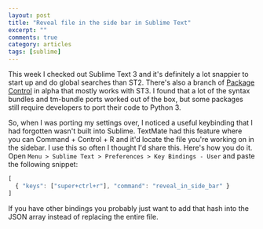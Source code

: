 ```yaml
---
layout: post
title: "Reveal file in the side bar in Sublime Text"
excerpt: ""
comments: true
category: articles
tags: [sublime]
---
```


This week I checked out Sublime Text 3 and it's definitely a lot snappier to start up and do global searches than ST2. There's also a branch of [Package Control](http://wbond.net/sublime_packages/package_control/installation#ST3) in alpha that mostly works with ST3. I found that a lot of the syntax bundles and tm-bundle ports worked out of the box, but some packages still require developers to port their code to Python 3.

So, when I was porting my settings over, I noticed a useful keybinding that I had forgotten wasn't built into Sublime. TextMate had this feature where you can Command + Control + R and it'd locate the file you're working on in the sidebar. I use this so often I thought I'd share this. Here's how you do it. Open `Menu > Sublime Text > Preferences > Key Bindings - User` and paste the following snippet:

```javascript
[
  { "keys": ["super+ctrl+r"], "command": "reveal_in_side_bar" }
]
```

If you have other bindings you probably just want to add that hash into the JSON array instead of replacing the entire file.
